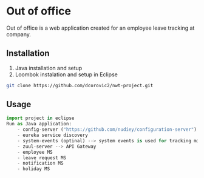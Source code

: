 # Out of office

Out of office is a web application created for an employee leave tracking at company. 

## Installation

1. Java installation and setup
2. Loombok instalation and setup in Eclipse

```bash
git clone https://github.com/dcorovic2/nwt-project.git
```

## Usage

```python
import project in eclipse
Run as Java application:
    - config-server ("https://github.com/nudiey/configuration-server") --> Configuration server is used for setting up main configuration properties (server port on eureka,      database configuration) of all microservcies
    - eureka service discovery
    - system-events (optinal) --> system events is used for tracking microservices activities
    - zuul-server --> API Gateway 
    - employee MS
    - leave request MS
    - notification MS
    - holiday MS
```
